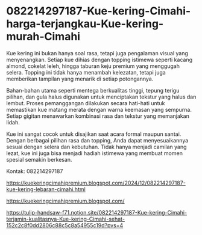 # 082214297187-Kue-kering-Cimahi-harga-terjangkau-Kue-kering-murah-Cimahi
Kue kering ini bukan hanya soal rasa, tetapi juga pengalaman visual yang menyenangkan. Setiap kue dihias dengan topping istimewa seperti kacang almond, cokelat leleh, hingga taburan keju premium yang menggugah selera. Topping ini tidak hanya menambah kelezatan, tetapi juga memberikan tampilan yang menarik di setiap potongannya.

Bahan-bahan utama seperti mentega berkualitas tinggi, tepung terigu pilihan, dan gula halus digunakan untuk menciptakan tekstur yang halus dan lembut. Proses pemanggangan dilakukan secara hati-hati untuk memastikan kue matang merata dengan warna keemasan yang sempurna. Setiap gigitan menawarkan kombinasi rasa dan tekstur yang memanjakan lidah.

Kue ini sangat cocok untuk disajikan saat acara formal maupun santai. Dengan berbagai pilihan rasa dan topping, Anda dapat menyesuaikannya sesuai dengan selera dan kebutuhan. Tidak hanya menjadi camilan yang lezat, kue ini juga bisa menjadi hadiah istimewa yang membuat momen spesial semakin berkesan.

Kontak: 082214297187

https://kuekeringcimahipremium.blogspot.com/2024/12/082214297187-kue-kering-lebaran-cimahi.html

https://kuekeringcimahipremium.blogspot.com/

https://tulip-handsaw-f71.notion.site/082214297187-Kue-kering-Cimahi-terjamin-kualitasnya-Kue-kering-Cimahi-sehat-152c2c8f0dd2806c88c5c8a54955c19d?pvs=4
